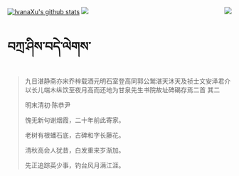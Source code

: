 [![IvanaXu's github stats](https://github-readme-stats.vercel.app/api?username=IvanaXu&show_icons=true&theme=vue-dark)](https://github.com/anuraghazra/github-readme-stats)
<img align="right" src="https://github-readme-stats.vercel.app/api/top-langs/?username=IvanaXu&langs_count=7&theme=graywhite" />
<img src="https://github-readme-stats.vercel.app/api/wakatime?username=IvanaXu&layout=compact&langs_count=6&theme=vue-dark&&custom_title=Programming Times(Jul 29 2021-)" />
# བཀྲ་ཤིས་བདེ་ལེགས་
> 九日湛静斋亦宋乔梓载酒元明石室登高同郭公鹫湛天沐天及祯士文安泽君介以长儿端木纵饮至夜月高而还地为甘泉先生书院故址碑碣存焉二首 其二
>
> 明末清初·陈恭尹
>
> 愧无新句谢烟霞，二十年前此寄家。
> 
> 老树有根蟠石底，古碑和字长藤花。
> 
> 清秋高会人犹昔，白发重来岁渐加。
> 
> 先正追踪英少事，钓台风月满江涯。